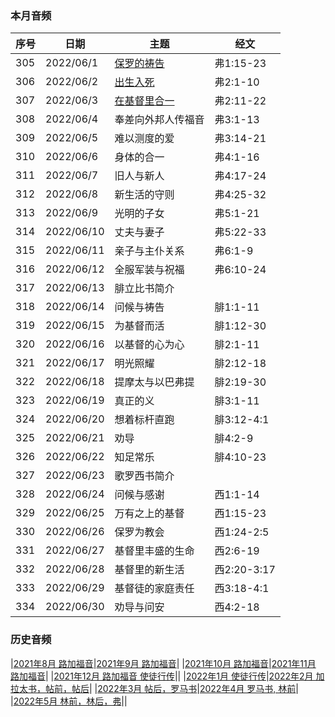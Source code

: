 
### 本月音频

|序号|日期|主题|经文|
|---|----|---|---|
|305|2022/06/1|[保罗的祷告](https://carmelbible.sgp1.digitaloceanspaces.com/202206/305.mp3)|弗1:15-23|
|306|2022/06/2|[出生入死](https://carmelbible.sgp1.digitaloceanspaces.com/202206/306.mp3)|弗2:1-10|
|307|2022/06/3|[在基督里合一](https://carmelbible.sgp1.digitaloceanspaces.com/202206/307.mp3)|弗2:11-22|
|308|2022/06/4|奉差向外邦人传福音|弗3:1-13|
|309|2022/06/5|难以测度的爱|弗3:14-21|
|310|2022/06/6|身体的合一|弗4:1-16|
|311|2022/06/7|旧人与新人|弗4:17-24|
|312|2022/06/8|新生活的守则|弗4:25-32|
|313|2022/06/9|光明的子女|弗5:1-21|
|314|2022/06/10|丈夫与妻子|弗5:22-33|
|315|2022/06/11|亲子与主仆关系|弗6:1-9|
|316|2022/06/12|全服军装与祝福|弗6:10-24|
|317|2022/06/13|腓立比书简介||
|318|2022/06/14|问候与祷告|腓1:1-11|
|319|2022/06/15|为基督而活|腓1:12-30|
|320|2022/06/16|以基督的心为心|腓2:1-11|
|321|2022/06/17|明光照耀|腓2:12-18|
|322|2022/06/18|提摩太与以巴弗提|腓2:19-30|
|323|2022/06/19|真正的义|腓3:1-11|
|324|2022/06/20|想着标杆直跑|腓3:12-4:1|
|325|2022/06/21|劝导|腓4:2-9|
|326|2022/06/22|知足常乐|腓4:10-23|
|327|2022/06/23|歌罗西书简介||
|328|2022/06/24|问候与感谢|西1:1-14|
|329|2022/06/25|万有之上的基督|西1:15-23|
|330|2022/06/26|保罗为教会|西1:24-2:5|
|331|2022/06/27|基督里丰盛的生命|西2:6-19|
|332|2022/06/28|基督里的新生活|西2:20-3:17|
|333|2022/06/29|基督徒的家庭责任|西3:18-4:1|
|334|2022/06/30|劝导与问安|西4:2-18|

### 历史音频

|[2021年8月 路加福音](202108)|[2021年9月 路加福音](202109)|
|[2021年10月 路加福音](202110)|[2021年11月 路加福音](202111)|
|[2021年12月 路加福音 使徒行传](202112)||
|[2022年1月 使徒行传](202201)|[2022年2月 加拉太书，帖前，帖后](202202)|
|[2022年3月 帖后，罗马书](202203)|[2022年4月 罗马书, 林前](202204)|
|[2022年5月 林前，林后，弗](202205)||
